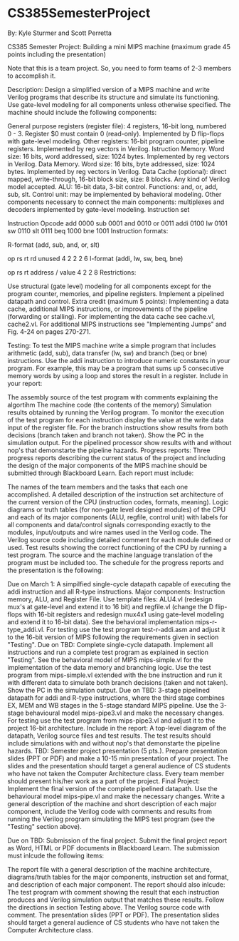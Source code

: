 # CS385SemesterProject

By: Kyle Sturmer and Scott Perretta

CS385 Semester Project: Building a mini MIPS machine (maximum grade 45 points including the presentation)

Note that this is a team project. So, you need to form teams of 2-3 members to accomplish it.

Description: Design a simplified version of a MIPS machine and write Verilog programs that describe its structure and simulate its functioning. Use gate-level modeling for all components unless otherwise specified. The machine should include the following components:

General purpose registers (register file): 4 registers, 16-bit long, numbered 0 - 3. Register $0 must contain 0 (read-only). Implemented by D flip-flops with gate-level modeling.
Other registers: 16-bit program counter, pipeline registers. Implemented by reg vectors in Verilog.
Istruction Memory. Word size: 16 bits, word addressed, size: 1024 bytes. Implemented by reg vectors in Verilog.
Data Memory. Word size: 16 bits, byte addressed, size: 1024 bytes. Implemented by reg vectors in Verilog.
Data Cache (optional): direct mapped, write-through, 16-bit block size, size: 8 blocks. Any kind of Verilog model accepted.
ALU: 16-bit data, 3-bit control. Functions: and, or, add, sub, slt.
Control unit: may be implemented by behavioral modeling.
Other components necessary to connect the main components: multiplexes and decoders implemented by gate-level modeling.
Instruction set

Instruction	Opcode
add	0000
sub	0001
and	0010
or	0011
addi	0100
lw	0101
sw	0110
slt	0111
beq	1000
bne	1001
Instruction formats:

R-format (add, sub, and, or, slt)

op	rs	rt	rd	unused
4	2	2	2	6
I-format (addi, lw, sw, beq, bne)

op	rs	rt	address / value
4	2	2	8
Restrictions:

Use structural (gate level) modeling for all components except for the program counter, memories, and pipeline registers.
Implement a pipelined datapath and control.
Extra credit (maximum 5 points): Implementing a data cache, additional MIPS instructions, or improvements of the pipeline (forwarding or stalling). For implementing the data cache see cache.vl, cache2.vl. For additional MIPS instructions see "Implementing Jumps" and Fig. 4-24 on pages 270-271.

Testing: To test the MIPS machine write a simple program that includes arithmetic (add, sub), data transfer (lw, sw) and branch (beq or bne) instructions. Use the addi instruction to introduce numeric constants in your program. For example, this may be a program that sums up 5 consecutive memory words by using a loop and stores the result in a register. Include in your report:

The assembly source of the test program with comments explaining the algortihm
The machine code (the contents of the memory)
Simulation results obtained by running the Verilog program. To monitor the execution of the test program for each instruction display the value at the write data input of the register file. For the branch instructions show results from both decisions (branch taken and branch not taken). Show the PC in the simulation output. For the pipelined processor show results with and without nop's that demonstarte the pipeline hazards.
Progress reports: Three progress reports describing the current status of the project and including the design of the major components of the MIPS machine should be submitted through Blackboard Learn. Each report must include:

The names of the team members  and the tasks that each one accomplished.
A detailed description of the instruction set architecture of the current version of the CPU (instruction codes, formats, meaning). 
Logic diagrams or truth tables (for non-gate level designed modules) of the CPU and each of its major components (ALU, regfile, control unit) with labels for all components and data/control signals corresponding exactly to the modules, input/outputs and wire names used in the Verilog code.
The Verilog source code including detailed comment for each module defined or used.
Test results showing the correct functioning of the CPU by running a test program. The source and the machine language translation of the program must be included too.
The schedule for the progress reports and the presentation is the following:

Due on March 1: A simpilfied single-cycle datapath capable of executing the addi instruction and all R-type instructions. Major components: Instruction memory, ALU, and Register File. Use template files: ALU4.vl (redesign mux's at gate-level and extend it to 16 bit) and regfile.vl (change the D flip-flops with 16-bit registers and redesign mux4x1 using gate-level modeling and extend it to 16-bit data). See the behavioral implementation mips-r-type_addi.vl. For testing use the test program test-r-addi.asm and adjust it to the 16-bit version of MIPS following the requirements given in section "Testing".
Due on TBD: Complete single-cycle datapath. Implement all instructions and run a complete test program as explained in section "Testing". See the behavioral model of MIPS mips-simple.vl for the implementation of the data memory and branching logic. Use the test program from mips-simple.vl extended with the bne instruction and run it with different data to simulate both branch decisions (taken and not taken). Show the PC in the simulation output.
Due on TBD: 3-stage pipelined datapath for addi and R-type instructions, where the third stage combines EX, MEM and WB stages in the 5-stage standard MIPS pipeline. Use the 3-stage behavioural model mips-pipe3.vl and make the necessary changes. For testing use the test program from mips-pipe3.vl and adjust it to the project 16-bit architecture. Include in the report: A top-level diagram of the datapath, Verilog source files and test results. The test results should include simulations with and without nop's that demonstarte the pipeline hazards.
TBD: Semester project presentation (5 pts.). Prepare presentation slides (PPT or PDF) and make a 10-15 min presentation of your project. The slides and the presentation should target a general audience of CS students who have not taken the Computer Architecture class. Every team member should present his/her work as a part of the project.
Final Project: Implement the final version of the complete pipelined datapath. Use the behavioural model mips-pipe.vl and make the necessary changes. Write a general description of the machine and short description of each major component, include the Verilog code with comments and results from running the Verilog program simulating the MIPS test program (see the "Testing" section above).

Due on TBD: Submission of the final project. Submit the final project report as Word, HTML or PDF documents in Blackboard Learn. The submission must inlcude the following items:

The report file with a general description of the machine architecture, diagrams/truth tables for the major components, instruction set and format, and description of each major component. The report should also inlcude:
The test program with comment showing the result that each instruction produces and Verilog simulation output that matches these results. Follow the directions in section Testing above.
The Verilog source code with comment.
The presentation slides (PPT or PDF).  The presentation slides should target a general audience of CS students who have not taken the Computer Architecture class.
